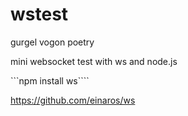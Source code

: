 wstest
======

gurgel vogon poetry

mini websocket test with ws and node.js

```npm install ws````

https://github.com/einaros/ws

